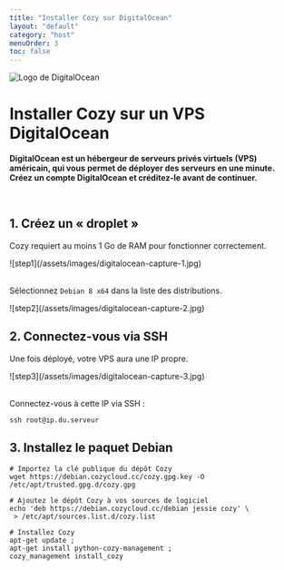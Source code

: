 ```yaml
---
title: "Installer Cozy sur DigitalOcean"
layout: "default"
category: "host"
menuOrder: 3
toc: false
---
```



<div class="install-inner-logo">
<img alt="Logo de DigitalOcean" src="/assets/images/host/digitalocean-logo.svg">
</div>

# Installer Cozy sur un VPS DigitalOcean

**DigitalOcean est un hébergeur de serveurs privés virtuels (VPS) américain, qui vous**
**permet de déployer des serveurs en une minute.**
**Créez un compte DigitalOcean et créditez-le avant de continuer.**

<br>

## 1. Créez un « droplet »

Cozy requiert au moins 1 Go de RAM pour fonctionner correctement.

<div>
![step1](/assets/images/digitalocean-capture-1.jpg)
</div>

<br>

Sélectionnez `Debian 8 x64` dans la liste des distributions.

<div>
![step2](/assets/images/digitalocean-capture-2.jpg)
</div>


## 2. Connectez-vous via SSH

Une fois déployé, votre VPS aura une IP propre.

<div>
![step3](/assets/images/digitalocean-capture-3.jpg)
</div>

<br>

Connectez-vous à cette IP via SSH :
```
ssh root@ip.du.serveur
```


## 3. Installez le paquet Debian

```
# Importez la clé publique du dépôt Cozy
wget https://debian.cozycloud.cc/cozy.gpg.key -O /etc/apt/trusted.gpg.d/cozy.gpg

# Ajoutez le dépôt Cozy à vos sources de logiciel
echo 'deb https://debian.cozycloud.cc/debian jessie cozy' \
 > /etc/apt/sources.list.d/cozy.list

# Installez Cozy
apt-get update ;
apt-get install python-cozy-management ;
cozy_management install_cozy
```
